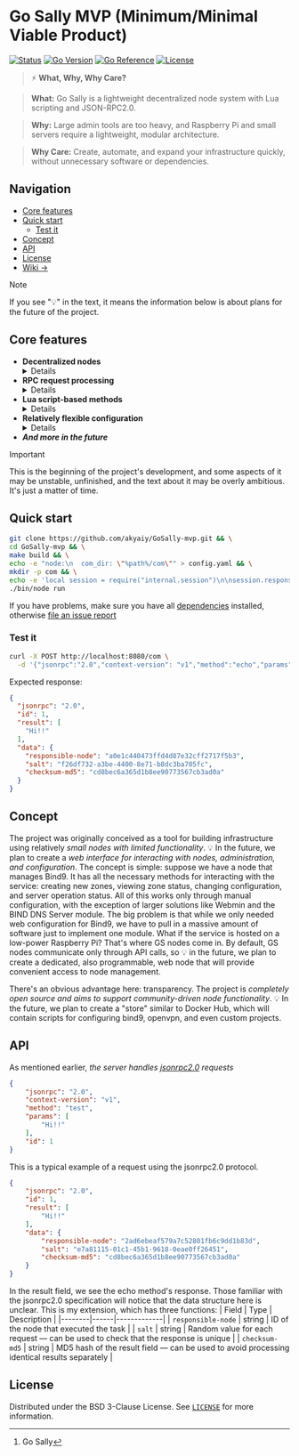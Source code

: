 # Go Sally MVP (Minimum/Minimal Viable Product)
[![Status](https://img.shields.io/badge/status-MVP-orange.svg)]()
[![Go Version](https://img.shields.io/badge/Go-1.24.6-informational)](https://go.dev/)
[![Go Reference](https://pkg.go.dev/badge/github.com/akyaiy/GoSally-mvp.svg)](https://pkg.go.dev/github.com/akyaiy/GoSally-mvp)
[![License](https://img.shields.io/badge/license-BSD--3--Clause-blue)](LICENSE)

> ⚡ **What, Why, Why Care?**

> **What:** Go Sally is a lightweight decentralized node system with Lua scripting and JSON-RPC2.0.

> **Why:** Large admin tools are too heavy, and Raspberry Pi and small servers require a lightweight, modular architecture.

> **Why Care:** Create, automate, and expand your infrastructure quickly, without unnecessary software or dependencies. 

## Navigation
* [Core features](#core-features)
* [Quick start](#quick-start)
  * [Test it](#test-it)
* [Concept](#concept)
* [API](#api)
* [License](#license)
* [Wiki →](https://github.com/akyaiy/GoSally-mvp/wiki)

> [!NOTE]
> If you see "💡" in the text, it means the information below is about plans for the future of the project.

## Core features
- **Decentralized nodes**<details>this means that *multiple GS[^1] nodes can be located on a single machine*, provided no attempt is made to disrupt, sabotage, or bypass the built-in protection mechanism against running a node under the same identifier as one already running in the system. Identification plays a role in node communication. 💡 In the future, we plan to create tools for conveniently building distributed systems using node identification.
**Why Care?** Multiple nodes on one machine allow testing, experimentation, and scaling small infrastructures without extra hardware or complex setup.</details>
- **RPC request processing**<details>the GS operates *using HTTP/https and the JSONRPC2.0 protocol.* Unlike gRPC, jsonrpc is extremely simple, allows for easy sending of requests from the browser, and does not require any additional code compilation. **Why Care?** Easy-to-use API means you can control nodes from anywhere, including lightweight web clients, without compiling extra code.</details>
- **Lua script-based methods**<details>*The gopher-lua library is used, providing full support for Lua 5.1.* scripts implement libraries for interacting with sessions (receiving parameters and sending responses), hashing, logging, and more. This allows you to quickly write business logic on the fly without touching the lower layers of abstraction, which also eliminates unnecessary compilation and the risk of breaking the codebase.
  Example of the "echo" method:
  ```lua
  local session = require("internal.session")
  -- import the internal library for interacting with sessions

  session.response.send(session.request.params.get())
  -- send everything passed in the parameters in response.
  ```
  **Why Care?** You can extend node behavior dynamically, write custom logic fast, and iterate without recompiling — perfect for experiments or automation.
  </details>
- **Relatively flexible configuration** <details>
you can configure the server port, address, name, node settings, and more. 💡 More settings are planned in the future. **Why Care?** Configure nodes for any environment, from Raspberry Pi to VPS, without touching the source code. obviously :)</details>
- ***And more in the future***

> [!IMPORTANT]
> This is the beginning of the project's development, and some aspects of it may be unstable, unfinished, and the text about it may be overly ambitious. It's just a matter of time.

## Quick start
```bash
git clone https://github.com/akyaiy/GoSally-mvp.git && \
cd GoSally-mvp && \
make build && \
echo -e "node:\n  com_dir: \"%path%/com\"" > config.yaml && \
mkdir -p com && \
echo -e 'local session = require("internal.session")\n\nsession.response.send(session.request.params.get())' > com/echo.lua && \
./bin/node run
```

If you have problems, make sure you have all [dependencies](https://github.com/akyaiy/GoSally-mvp/wiki/Getting-started#installing-dependencies) installed, otherwise [file an issue report](https://github.com/akyaiy/GoSally-mvp/issues)

### Test it
```bash
curl -X POST http://localhost:8080/com \
  -d '{"jsonrpc":"2.0","context-version": "v1","method":"echo","params":["Hi!!"],"id":1}'
```
Expected response:
```json
{
  "jsonrpc": "2.0",
  "id": 1,
  "result": [
    "Hi!!"
  ],
  "data": {
    "responsible-node": "a0e1c440473ffd4d87e32cff2717f5b3",
    "salt": "f26df732-a3be-4400-8e71-b8dc3ba705fc",
    "checksum-md5": "cd8bec6a365d1b8ee90773567cb3ad0a"
  }
}
```

## Concept
The project was originally conceived as a tool for building infrastructure using relatively *small nodes with limited functionality*. 💡 In the future, we plan to create a *web interface for interacting with nodes, administration, and configuration*. The concept is simple: suppose we have a node that manages Bind9. It has all the necessary methods for interacting with the service: creating new zones, viewing zone status, changing configuration, and server operation status. All of this works only through manual configuration, with the exception of larger solutions like Webmin and the BIND DNS Server module. The big problem is that while we only needed web configuration for Bind9, we have to pull in a massive amount of software just to implement one module. What if the service is hosted on a low-power Raspberry Pi? That's where GS nodes come in. By default, GS nodes communicate only through API calls, so 💡 in the future, we plan to create a dedicated, also programmable, web node that will provide convenient access to node management.

There's an obvious advantage here: transparency. The project is *completely open source and aims to support community-driven node functionality*. 💡 In the future, we plan to create a "store" similar to Docker Hub, which will contain scripts for configuring bind9, openvpn, and even custom projects.

## API
As mentioned earlier, *the server handles [jsonrpc2.0](https://www.jsonrpc.org/specification) requests*
```json
{
    "jsonrpc": "2.0",
    "context-version": "v1",
    "method": "test",
    "params": [
        "Hi!!"
    ],
    "id": 1
}
```
This is a typical example of a request using the jsonrpc2.0 protocol.
```json
{
    "jsonrpc": "2.0",
    "id": 1,
    "result": [
        "Hi!!"
    ],
    "data": {
        "responsible-node": "2ad6ebeaf579a7c52801fb6c9dd1b83d",
        "salt": "e7a81115-01c1-45b1-9618-0eae0ff26451",
        "checksum-md5": "cd8bec6a365d1b8ee90773567cb3ad0a"
    }
}
```
In the result field, we see the echo method's response. Those familiar with the jsonrpc2.0 specification will notice that the data structure here is unclear. This is my extension, which has three functions:
| Field | Type | Description |
|--------|------|-------------|
| `responsible-node` | string | ID of the node that executed the task |
| `salt` | string | Random value for each request — can be used to check that the response is unique |
| `checksum-md5` | string | MD5 hash of the result field — can be used to avoid processing identical results separately |

## License
Distributed under the BSD 3-Clause License. See [`LICENSE`](./LICENSE) for more information.

[^1]: Go Sally

